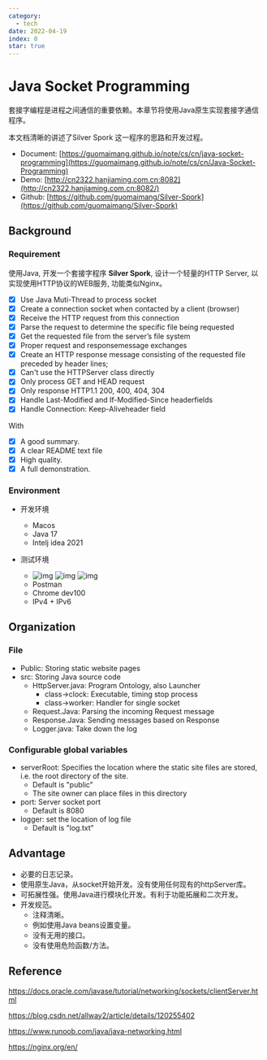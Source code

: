 ```yaml
---
category:
  - tech
date: 2022-04-19
index: 0
star: true
---
```


# Java Socket Programming

套接字编程是进程之间通信的重要依赖。本章节将使用Java原生实现套接字通信程序。

本文档清晰的讲述了Silver Spork 这一程序的思路和开发过程。

- Document: [https://guomaimang.github.io/note/cs/cn/java-socket-programming](https://guomaimang.github.io/note/cs/cn/Java-Socket-Programming)
- Demo: [http://cn2322.hanjiaming.com.cn:8082](http://cn2322.hanjiaming.com.cn:8082/)
- Github: [https://github.com/guomaimang/Silver-Spork](https://github.com/guomaimang/Silver-Spork)

## Background

### Requirement

使用Java, 开发一个套接字程序 **Silver Spork**, 设计一个轻量的HTTP Server, 以实现使用HTTP协议的WEB服务, 功能类似Nginx。

- [x] Use Java Muti-Thread to process socket
- [x] Create a connection socket when contacted by a client (browser)
- [x] Receive the HTTP request from this connection
- [x] Parse the request to determine the specific file being requested
- [x] Get the requested file from the server’s file system
- [x] Proper request and responsemessage exchanges 
- [x] Create an HTTP response message consisting of the requested file preceded by header lines;
- [x] Can't use the HTTPServer class directly
- [x] Only process GET and HEAD request
- [x] Only response HTTP1.1 200, 400, 404, 304
- [x] Handle Last-Modified and If-Modified-Since headerfields
- [x] Handle Connection: Keep-Aliveheader field

With

- [x] A good summary.
- [x] A clear README text file
- [x] High quality.
- [x] A full demonstration.

### Environment

- 开发环境
  - Macos
  - Java 17
  - Intelj idea 2021

- 测试环境
  - ![img](https://img.shields.io/badge/Build%20on%20Windows%2010-Pass-brightgreen) ![img](https://img.shields.io/badge/Build%20on%20Macos-Pass-brightgreen) ![img](https://img.shields.io/badge/Build%20on%20Centos%20Linux%207.9-Pass-brightgreen) 
  - Postman
  - Chrome dev100
  - IPv4 + IPv6

## Organization

### File

- Public: Storing static website pages
- src: Storing Java source code
  - HttpServer.java: Program Ontology, also Launcher
    - class->clock: Executable, timing stop process
    - class->worker: Handler for single socket
  - Request.Java: Parsing the incoming Request message
  - Response.Java: Sending messages based on Response
  - Logger.java: Take down the log

### Configurable global variables

- serverRoot: Specifies the location where the static site files are stored, i.e. the root directory of the site.
  - Default is "public"
  - The site owner can place files in this directory
- port: Server socket port 
  - Default is 8080
- logger: set the location of log file
  - Default is "log.txt"

## Advantage

- 必要的日志记录。
- 使用原生Java，从socket开始开发。没有使用任何现有的httpServer库。
- 可拓展性强。使用Java进行模块化开发。有利于功能拓展和二次开发。
- 开发规范。
  - 注释清晰。
  - 例如使用Java beans设置变量。
  - 没有无用的接口。
  - 没有使用危险函数/方法。

## Reference

https://docs.oracle.com/javase/tutorial/networking/sockets/clientServer.html

https://blog.csdn.net/allway2/article/details/120255402

https://www.runoob.com/java/java-networking.html

https://nginx.org/en/
